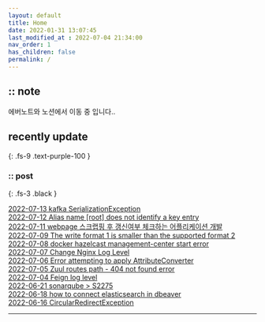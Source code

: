 ```yaml
---
layout: default
title: Home
date: 2022-01-31 13:07:45
last_modified_at : 2022-07-04 21:34:00
nav_order: 1
has_children: false
permalink: /
---
```


## :: note
에버노트와 노션에서 이동 중 입니다..

## recently update
{: .fs-9 .text-purple-100 }


### :: post

{: .fs-3 .black }

[2022-07-13 kafka SerializationException](./docs/errors/kafka2.md)  
[2022-07-12 Alias name [root] does not identify a key entry](./docs/errors/ssl_alias_error.md)  
[2022-07-11 webpage 스크랩핑 후 갱신여부 체크하는 어플리케이션 개발](./docs/etc/webpage_scrapping.md)  
[2022-07-09 The write format 1 is smaller than the supported format 2](./docs/errors/h2_error.md)  
[2022-07-08 docker hazelcast management-center start error](./docs/errors/docker_hazelcast_start_error.md)  
[2022-07-07 Change Nginx Log Level](./docs/msa/nginx/nginx_log.md)  
[2022-07-06 Error attempting to apply AttributeConverter](./docs/errors/attributeConverter_error.md)  
[2022-07-05 Zuul routes path - 404 not found error](./docs/msa/spring-cloud/zuul_route_not_found.md)  
[2022-07-04 Feign log level](./docs/msa/feign/feign_log_level.md)  
[2022-06-21 sonarqube > S2275](./docs/quality/sonarqube/S2275.md)  
[2022-06-18 how to connect elasticsearch in dbeaver](./docs/etc/dbeaver1.md)  
[2022-06-16 CircularRedirectException](./docs/errors/nginx2.md)  

---
